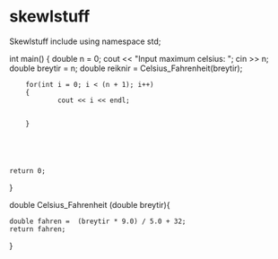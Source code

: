 # skewlstuff
Skewlstuff
include <iostream>
using namespace std;

int main()
{
    double n = 0;
    cout << "Input maximum celsius: ";
    cin >> n;
    double breytir = n;
    double reiknir = Celsius_Fahrenheit(breytir);

        for(int i = 0; i < (n + 1); i++)
        {
                cout << i << endl;


        }





    return 0;
}


double Celsius_Fahrenheit (double breytir){

    double fahren =  (breytir * 9.0) / 5.0 + 32;
    return fahren;
}
